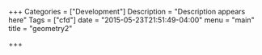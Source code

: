 +++
Categories = ["Development"]
Description = "Description appears here"
Tags = ["cfd"]
date = "2015-05-23T21:51:49-04:00"
menu = "main"
title = "geometry2"

+++

